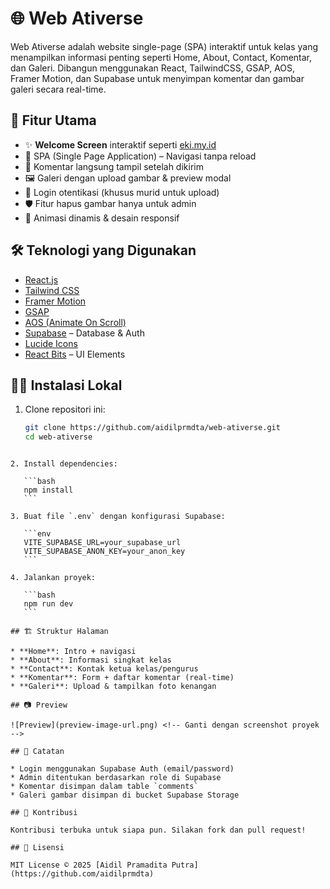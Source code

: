
# 🌐 Web Ativerse

Web Ativerse adalah website single-page (SPA) interaktif untuk kelas yang menampilkan informasi penting seperti Home, About, Contact, Komentar, dan Galeri. Dibangun menggunakan React, TailwindCSS, GSAP, AOS, Framer Motion, dan Supabase untuk menyimpan komentar dan gambar galeri secara real-time.

## 🚀 Fitur Utama

- ✨ **Welcome Screen** interaktif seperti [eki.my.id](https://eki.my.id)
- 📄 SPA (Single Page Application) – Navigasi tanpa reload
- 💬 Komentar langsung tampil setelah dikirim
- 🖼️ Galeri dengan upload gambar & preview modal
- 🔐 Login otentikasi (khusus murid untuk upload)
- 🛡️ Fitur hapus gambar hanya untuk admin
- 🎨 Animasi dinamis & desain responsif

## 🛠️ Teknologi yang Digunakan

- [React.js](https://reactjs.org/)
- [Tailwind CSS](https://tailwindcss.com/)
- [Framer Motion](https://www.framer.com/motion/)
- [GSAP](https://greensock.com/gsap/)
- [AOS (Animate On Scroll)](https://michalsnik.github.io/aos/)
- [Supabase](https://supabase.com/) – Database & Auth
- [Lucide Icons](https://lucide.dev/)
- [React Bits](https://react-bits.dev/) – UI Elements

## 🧑‍💻 Instalasi Lokal

1. Clone repositori ini:
   ```bash
   git clone https://github.com/aidilprmdta/web-ativerse.git
   cd web-ativerse
````

2. Install dependencies:

   ```bash
   npm install
   ```

3. Buat file `.env` dengan konfigurasi Supabase:

   ```env
   VITE_SUPABASE_URL=your_supabase_url
   VITE_SUPABASE_ANON_KEY=your_anon_key
   ```

4. Jalankan proyek:

   ```bash
   npm run dev
   ```

## 🏗️ Struktur Halaman

* **Home**: Intro + navigasi
* **About**: Informasi singkat kelas
* **Contact**: Kontak ketua kelas/pengurus
* **Komentar**: Form + daftar komentar (real-time)
* **Galeri**: Upload & tampilkan foto kenangan

## 📷 Preview

![Preview](preview-image-url.png) <!-- Ganti dengan screenshot proyek -->

## 📌 Catatan

* Login menggunakan Supabase Auth (email/password)
* Admin ditentukan berdasarkan role di Supabase
* Komentar disimpan dalam table `comments`
* Galeri gambar disimpan di bucket Supabase Storage

## 🤝 Kontribusi

Kontribusi terbuka untuk siapa pun. Silakan fork dan pull request!

## 📄 Lisensi

MIT License © 2025 [Aidil Pramadita Putra](https://github.com/aidilprmdta)
